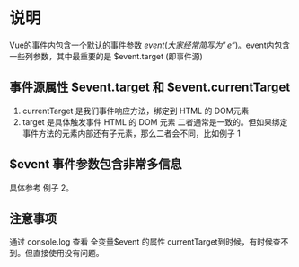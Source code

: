# 说明

Vue的事件内包含一个默认的事件参数 $event(大家经常简写为”e“)。$event内包含一些列参数，其中最重要的是 $event.target (即事件源)

## 事件源属性 $event.target 和 $event.currentTarget

1. currentTarget 是我们事件响应方法，绑定到 HTML 的 DOM元素
2. target 是具体触发事件 HTML 的 DOM 元素 二者通常是一致的。但如果绑定事件方法的元素内部还有子元素，那么二者会不同，比如例子 1

## $event 事件参数包含非常多信息
具体参考 例子 2。

## 注意事项
通过 console.log 查看 全变量$event 的属性 currentTarget到时候，有时候查不到。但直接使用没有问题。
